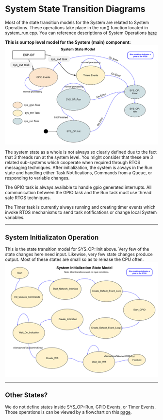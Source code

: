 # System State Transition Diagrams
Most of the state transition models for the System are related to System Operations.  These operations take place in the run() function located in system_run.cpp.  You can reference descriptions of System Operations [here](./system_operations.md)

**This is our top level model for the System (main) component:**
![System State Model](./drawings/system_state_model.svg)

The system state as a whole is not always so clearly defined due to the fact that 3 threads run at the system level.  You might consider that these are 3 related sub-systems which cooperate when required through RTOS messaging techniques.  After initialization, the system is always in the Run state and handling either Task Notifications, Commands from a Queue, or responding to variable changes.

The GPIO task is always available to handle gpio generated interrupts.  All communication between the GPIO task and the Run task must use thread safe RTOS techniques.

The Timer task is currently always running and creating timer events which invoke RTOS mechanisms to send task notifications or change local System variables.
___  
## System Initializaton Operation
This is the state transition model for SYS_OP::Init above.  Very few of the state changes here need input.  Likewise, very few state changes produce output.  Most of these states are small so as to release the CPU often.
![Iniitalzation State Model](./drawings/system_init_state_model.svg)
___  
## Other States?
We do not define states inside SYS_OP::Run, GPIO Events, or Timer Events.  Those operations is can be viewed by a flowchart on this [page](./system_flowcharts.md).